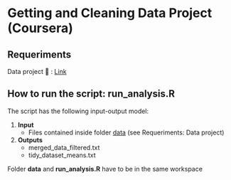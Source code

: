 # Getting and Cleaning Data Project (Coursera)

## Requeriments
Data project :dvd: : [Link](https://d396qusza40orc.cloudfront.net/getdata%2Fprojectfiles%2FUCI%20HAR%20Dataset.zip)

## How to run the script: run_analysis.R
The script has the following input-output model:

1. **Input**
   * Files contained inside folder [data](http://github.com/warderm6/coursera_cleaningdata/tree/master/data) (see Requeriments: Data project) 
2. **Outputs** 
   * merged_data_filtered.txt
   * tidy_dataset_means.txt
   
Folder **data** and **run_analysis.R** have to be in the same workspace
